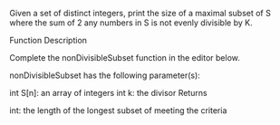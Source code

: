 Given a set of distinct integers, print the size of a maximal subset of S where the sum of 2 any  numbers in S is not evenly divisible by K.


Function Description

Complete the nonDivisibleSubset function in the editor below.

nonDivisibleSubset has the following parameter(s):

int S[n]: an array of integers
int k: the divisor
Returns

int: the length of the longest subset of  meeting the criteria